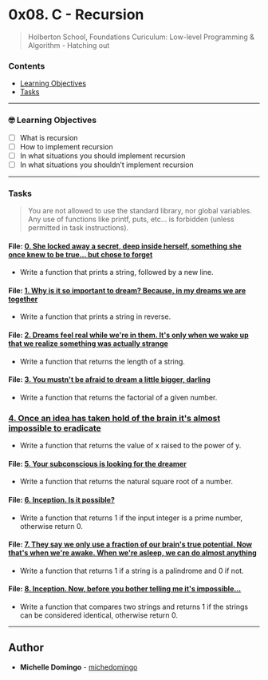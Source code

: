 # 0x08. C - Recursion
> Holberton School, Foundations Curiculum: Low-level Programming & Algorithm - Hatching out

### Contents
- [Learning Objectives](https://github.com/michedomingo/holbertonschool-low_level_programming/tree/master/0x08-recursion/#recursion)
- [Tasks](https://github.com/michedomingo/holbertonschool-low_level_programming/tree/master/0x08-recursion/#tasks)
___
<a name="recursion"></a>

### 🤓 Learning Objectives
- [ ] What is recursion
- [ ] How to implement recursion
- [ ] In what situations you should implement recursion
- [ ] In what situations you shouldn’t implement recursion
___
<a name="tasks"></a>
### Tasks
> You are not allowed to use the standard library, nor global variables. Any use of functions like printf, puts, etc… is forbidden (unless permitted in task instructions).

#### File: [0. She locked away a secret, deep inside herself, something she once knew to be true... but chose to forget](./0-puts_recursion.c)
* Write a function that prints a string, followed by a new line.


#### File: [1. Why is it so important to dream? Because, in my dreams we are together](./1-print_rev_recursion.c)
* Write a function that prints a string in reverse.


#### File: [2. Dreams feel real while we're in them. It's only when we wake up that we realize something was actually strange](./2-strlen_recursion.c)
* Write a function that returns the length of a string.


#### File: [3. You mustn't be afraid to dream a little bigger, darling](./3-factorial.c)
* Write a function that returns the factorial of a given number.


### [4. Once an idea has taken hold of the brain it's almost impossible to eradicate](./4-pow_recursion.c)
* Write a function that returns the value of x raised to the power of y.


#### File: [5. Your subconscious is looking for the dreamer](./5-sqrt_recursion.c)
* Write a function that returns the natural square root of a number.


#### File: [6. Inception. Is it possible?](./6-is_prime_number.c)
* Write a function that returns 1 if the input integer is a prime number, otherwise return 0.


#### File: [7. They say we only use a fraction of our brain's true potential. Now that's when we're awake. When we're asleep, we can do almost anything](./7-is_palindrome.c)
* Write a function that returns 1 if a string is a palindrome and 0 if not.


#### File: [8. Inception. Now, before you bother telling me it's impossible...](./100-wildcmp.c)
* Write a function that compares two strings and returns 1 if the strings can be considered identical, otherwise return 0.

---

## Author
* **Michelle Domingo** - [michedomingo](https://github.com/michedomingo)
